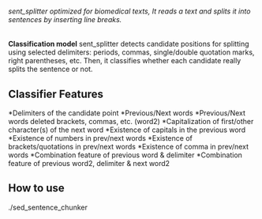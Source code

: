 ###### sent_splitter optimized for biomedical texts, It reads a text and splits it into sentences by inserting line breaks.
 
 **Classification model**
sent_splitter detects candidate positions for splitting using selected delimiters: periods, commas, single/double quotation marks, right parentheses, etc. Then, it classifies whether each candidate really splits the sentence or not.

## Classifier Features
*Delimiters of the candidate point
*Previous/Next words
*Previous/Next words deleted brackets, commas, etc. (word2)
*Capitalization of first/other character(s) of the next word
*Existence of capitals in the previous word
*Existence of numbers in prev/next words
*Existence of brackets/quotations in prev/next words
*Existence of comma in prev/next words
*Combination feature of previous word & delimiter
*Combination feature of previous word2, delimiter & next word2

## How to use
./sed_sentence_chunker
